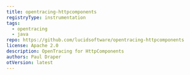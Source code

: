 ```yaml
---
title: opentracing-httpcomponents
registryType: instrumentation
tags:
  - opentracing
  - java
repo: https://github.com/lucidsoftware/opentracing-httpcomponents
license: Apache 2.0
description: OpenTracing for HttpComponents
authors: Paul Draper
otVersion: latest
---
```

